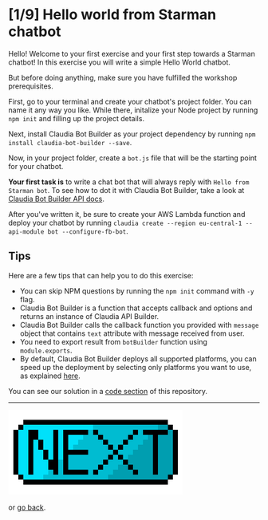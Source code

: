 # [1/9] Hello world from Starman chatbot

Hello! Welcome to your first exercise and your first step towards a Starman chatbot!
In this exercise you will write a simple Hello World chatbot. 

But before doing anything, make sure you have fulfilled the workshop prerequisites.

First, go to your terminal and create your chatbot's project folder. You can name it any way you like.
While there, initalize your Node project by running `npm init` and filling up the project details.

Next, install Claudia Bot Builder as your project dependency by running `npm install claudia-bot-builder --save`.

Now, in your project folder, create a `bot.js` file that will be the starting point for your chatbot.

**Your first task is** to write a chat bot that will always reply with `Hello from Starman bot`. To see how to dot it with Claudia Bot Builder, take a look at [Claudia Bot Builder API docs](https://github.com/claudiajs/claudia-bot-builder).

After you've written it, be sure to create your AWS Lambda function and deploy your chatbot by running `claudia create --region eu-central-1 --api-module bot --configure-fb-bot`.

## Tips

Here are a few tips that can help you to do this exercise:

- You can skip NPM questions by running the `npm init` command with `-y` flag.
- Claudia Bot Builder is a function that accepts callback and options and returns an instance of Claudia API Builder.
- Claudia Bot Builder calls the callback function you provided with `message` object that contains `text` attribute with message received from user. 
- You need to export result from `botBuilder` function using `module.exports`.
- By default, Claudia Bot Builder deploys all supported platforms, you can speed up the deployment by selecting only platforms you want to use, as explained [here](https://github.com/claudiajs/claudia-bot-builder/tree/master/docs#selecting-platforms).

You can see our solution in a [code section](../code/exercise-01) of this repository.

---

[![Next](../assets/next.png)](./exercise-02.md)

or [go back](../preparation/Dialogflow-setup.md).

